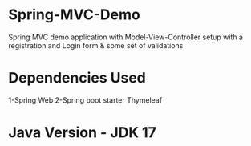 # Spring-MVC-Demo
Spring MVC demo application with Model-View-Controller setup with a registration and Login form &amp; some set of validations

# Dependencies Used
1-Spring Web
2-Spring boot starter Thymeleaf

# Java Version - JDK 17
